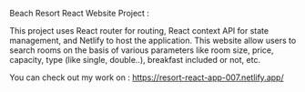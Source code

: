 Beach Resort React Website Project : 

This project uses React router for routing, React context API for state management, and Netlify to host the application. This website allow users to search rooms on the basis of various parameters like room size, price, capacity, type (like single, double..), breakfast included or not, etc.

You can check out my work on : https://resort-react-app-007.netlify.app/

